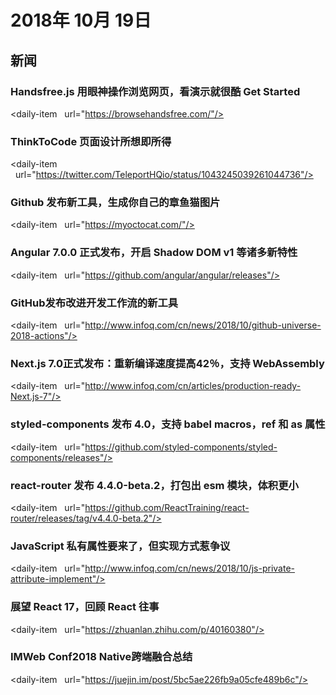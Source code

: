 # 2018年 10月 19日

## 新闻

### Handsfree.js 用眼神操作浏览网页，看演示就很酷 Get Started

<daily-item
  url="https://browsehandsfree.com/"/>

### ThinkToCode 页面设计所想即所得

<daily-item
  url="https://twitter.com/TeleportHQio/status/1043245039261044736"/>

### Github 发布新工具，生成你自己的章鱼猫图片

<daily-item
  url="https://myoctocat.com/"/>

### Angular 7.0.0 正式发布，开启 Shadow DOM v1 等诸多新特性

<daily-item
  url="https://github.com/angular/angular/releases"/>

### GitHub发布改进开发工作流的新工具

<daily-item
  url="http://www.infoq.com/cn/news/2018/10/github-universe-2018-actions"/>

### Next.js 7.0正式发布：重新编译速度提高42％，支持 WebAssembly

<daily-item
  url="http://www.infoq.com/cn/articles/production-ready-Next.js-7"/>

### styled-components 发布 4.0，支持 babel macros，ref 和 as 属性

<daily-item
  url="https://github.com/styled-components/styled-components/releases"/>

### react-router 发布 4.4.0-beta.2，打包出 esm 模块，体积更小

<daily-item
  url="https://github.com/ReactTraining/react-router/releases/tag/v4.4.0-beta.2"/>

### JavaScript 私有属性要来了，但实现方式惹争议

<daily-item
  url="http://www.infoq.com/cn/news/2018/10/js-private-attribute-implement"/>

### 展望 React 17，回顾 React 往事

<daily-item
  url="https://zhuanlan.zhihu.com/p/40160380"/>

### IMWeb Conf2018 Native跨端融合总结

<daily-item
  url="https://juejin.im/post/5bc5ae226fb9a05cfe489b6c"/>

<daily-footer/>